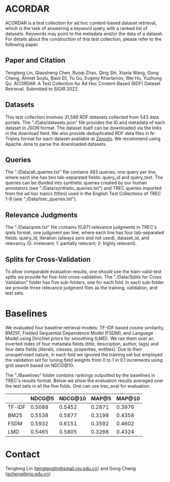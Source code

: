 # ACORDAR

ACORDAR is a test collection for ad hoc content-based dataset retrieval, which is the task of answering a keyword query with a ranked list of datasets. Keywords may point to the metadata and/or the data of a dataset. For details about the construction of this test collection, please refer to the following paper.

## Paper and Citation

Tengteng Lin, Qiaosheng Chen, Ruoqi Zhao, Qing Shi, Xiaxia Wang, Gong Cheng, Ahmet Soylu, Basil Ell, Yu Gu, Evgeny Kharlamov, Wei Hu, Yuzhong Qu. ACORDAR: A Test Collection for Ad Hoc Content-Based (RDF) Dataset Retrieval. Submitted to SIGIR 2022.

## Datasets

This test collection involves 31,589 RDF datasets collected from 543 data portals. The "./Data/datasets.json" file provides the ID and metadata of each dataset in JSON format. The dataset itself can be downloaded via the links in the download field. We also provide deduplicated RDF data files in N-Triples format for each dataset available at [Zenodo](https://doi.org/10.5281/zenodo.6683710). We recommend using Apache Jena to parse the downloaded datasets.

## Queries

The "./Data/all_queries.txt" file contains 493 queries, one query per line, where each line has two tab-separated fields: query_id and query_text. The queries can be divided into synthetic queries created by our human annotators (see "./Data/synthetic_queries.txt") and TREC queries imported from the ad hoc topics (titles) used in the English Test Collections of TREC 1-8 (see "./Data/trec_queries.txt").

## Relevance Judgments

The "./Data/qrels.txt" file contains 10,671 relevance judgments in TREC's qrels format, one judgment per line, where each line has four tab-separated fields: query_id, iteration (always zero and not used), dataset_id, and relevancy (0: irrelevant; 1: partially relevant; 2: highly relevant).

## Splits for Cross-Validation

To allow comparable evaluation results, one should use the train-valid-test splits we provide for five-fold cross-validation. The "./Data/Splits for Cross Validation" folder has five sub-folders, one for each fold. In each sub-folder we provide three relevance judgment files as the training, validation, and test sets.

# Baselines

We evaluated four baseline retrieval models: TF-IDF based cosine similarity, BM25F, Fielded Sequential Dependence Model (FSDM), and Language Model using Dirichlet priors for smoothing (LMD). We ran them over an inverted index of four metadata fields (title, description, author, tags) and four data fields (literals, classes, properties, entities). Due to their unsupervised nature, in each fold we ignored the training set but employed the validation set for tuning field weights from 0 to 1 in 0.1 increments using grid search based on NDCG@10.

The "./Baselines" folder contains rankings outputted by the baselines in TREC's results format. Below we show the evaluation results averaged over the test sets in all the five folds. One can use trec_eval for evaluation.

|        | NDCG@5 | NDCG@10 | MAP@5  | MAP@10 |
| ------ | ------ | ------- | ------ | ------ |
| TF-IDF | 0.5088 | 0.5452  | 0.2871 | 0.3976 |
| BM25   | 0.5538 | 0.5877  | 0.3198 | 0.4358 |
| FSDM   | 0.5932 | 0.6151  | 0.3592 | 0.4602 |
| LMD    | 0.5465 | 0.5805  | 0.3266 | 0.4324 |

# Contact

Tengteng Lin (tengtenglin@smail.nju.edu.cn) and Gong Cheng (gcheng@nju.edu.cn)
